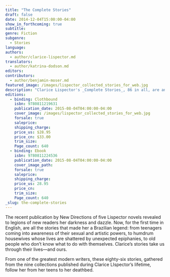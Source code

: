 ```yaml
---
title: "The Complete Stories"
draft: false
date: 2014-12-04T15:00:00-04:00
show_in_forthcoming: true
subtitle:
genre: Fiction
subgenre:
  - Stories
language:
authors:
  - author/clarice-lispector.md
translators:
  - author/katrina-dodson.md
editors:
contributors:
  - author/benjamin-moser.md
featured_image: /images/lispector_collected_stories_for_web.jpg
description: "Clarice Lispector's _Complete Stories_, 86 in all, are an epiphany, among the important books of this–or any–year. "
editions:
  - binding: Clothbound
    isbn: 9780811219631
    publication_date: 2015-08-04T04:00:00-04:00
    cover_image: /images/lispector_collected_stories_for_web.jpg
    forsale: true
    saleprice:
    shipping_charge:
    price_us: $28.95
    price_cn: $33.00
    trim_size:
    Page_count: 640
  - binding: Ebook
    isbn: 9780811224536
    publication_date: 2015-08-04T04:00:00-04:00
    cover_image_path:
    forsale: true
    saleprice:
    shipping_charge:
    price_us: 28.95
    price_cn:
    trim_size:
    Page_count: 640
_slug: the-complete-stories
---
```


The recent publication by New Directions of five Lispector novels revealed to legions of new readers her darkness and dazzle. Now, for the first time in English, are all the stories that made her a Brazilian legend: from teenagers coming into awareness of their sexual and artistic powers, to humdrum housewives whose lives are shattered by unexpected epiphanies, to old people who don’t know what to do with themselves. Clarice’s stories take us through their lives—and ours.

From one of the greatest modern writers, these eighty-six stories, gathered from the nine collections published during Clarice LIspector’s lifetime, follow her from her teens to her deathbed.

